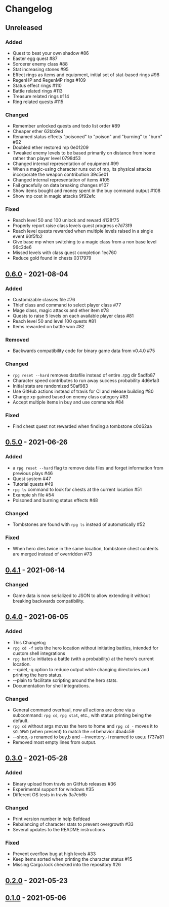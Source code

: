 # Changelog

## Unreleased

### Added
* Quest to beat your own shadow #86
* Easter egg quest  #87
* Sorcerer enemy class  #88
* Stat increasing stones #95
* Effect rings as items and equipment, initial set of stat-based rings #98
* RegenHP and RegenMP rings #109
* Status effect rings #110
* Battle related rings #113
* Treasure related rings #114
* Ring related quests #115

### Changed
* Remember unlocked quests and todo list order #89
* Cheaper ether 62bb9ed
* Renamed status effects "poisoned" to "poison" and "burning" to "burn" #92
* Doubled ether restored mp 0e01209
* Tweaked enemy levels to be based primarily on distance from home rather than player level 0798d53
* Changed internal representation of equipment #99
* When a magic-using character runs out of mp, its physical attacks incorporate the weapon contribution 39c5e01
* Changed internal representation of items #105
* Fail gracefully on data breaking changes #107
* Show items bought and money spent in the buy command output #108
* Show mp cost in magic attacks 9f92efc

### Fixed
* Reach level 50 and 100 unlock and reward 4128f75
* Properly report raise class levels quest progress e7d73f9
* Reach level quests rewarded when multiple levels raised in a single event 60f5fb2
* Give base mp when switching to a magic class from a non base level 96c2de6
* Missed levels with class quest completion 1ec760
* Reduce gold found in chests 0317979

## [0.6.0](https://github.com/facundoolano/rpg-cli/releases/tag/0.6.0) - 2021-08-04
### Added
* Customizable classes file #76
* Thief class and command to select player class #77
* Mage class, magic attacks and ether item #78
* Quests to raise 5 levels on each available player class #81
* Reach level 50 and level 100 quests #81
* Items rewarded on battle won #82

### Removed
* Backwards compatibility code for binary game data from v0.4.0 #75

### Changed
* `rpg reset --hard` removes datafile instead of entire .rpg dir 5adfb87
* Character speed contributes to run away success probability 4d6e1a3
* Initial stats are randomized 50af983
* Use GitHub actions instead of travis for CI and release building #80
* Change xp gained based on enemy class category #83
* Accept multiple items in buy and use commands #84

### Fixed
* Find chest quest not rewarded when finding a tombstone c0d62aa

## [0.5.0](https://github.com/facundoolano/rpg-cli/releases/tag/0.5.0) - 2021-06-26
### Added
* a `rpg reset --hard` flag to remove data files and forget information from previous plays #46
* Quest system #47
* Tutorial quests #49
* `rpg ls` command to look for chests at the current location #51
* Example sh file #54
* Poisoned and burning status effects #48

### Changed
* Tombstones are found with `rpg ls` instead of automatically #52

### Fixed
* When hero dies twice in the same location, tombstone chest contents
are merged instead of overridden #73

## [0.4.1](https://github.com/facundoolano/rpg-cli/releases/tag/0.4.1) - 2021-06-14
### Changed
* Game data is now serialized to JSON to allow extending it without breaking backwards compatibility.

## [0.4.0](https://github.com/facundoolano/rpg-cli/releases/tag/0.4.0) - 2021-06-05
### Added
* This Changelog
* `rpg cd -f` sets the hero location without initiating battles, intended for custom shell integrations
* `rpg battle` initiates a battle (with a probability) at the hero's current location.
* --quiet,-q option to reduce output while changing directories and printing the hero status.
* --plain to facilitate scripting around the hero stats.
* Documentation for shell integrations.

### Changed
* General command overhaul, now all actions are done via a subcommand: `rpg cd`, `rpg stat`, etc., with status printing being the default.
* `rpg cd` without args moves the hero to home and `rpg cd -` moves it to `$OLDPWD` (when present) to match the `cd` behavior 4ba4c59
* --shop,-s renamed to buy,b and --inventory,-i renamed to use,u f737a81
* Removed most empty lines from output.

## [0.3.0](https://github.com/facundoolano/rpg-cli/releases/tag/0.3.0) - 2021-05-28
### Added
* Binary upload from travis on GitHub releases #36
* Experimental support for windows #35
* Different OS tests in travis 3a7eb6b

### Changed
* Print version number in help 8efdead
* Rebalancing of character stats to prevent overgrowth #33
* Several updates to the README instructions

### Fixed
* Prevent overflow bug at high levels #33
* Keep items sorted when printing the character status #15
* Missing Cargo.lock checked into the repository #26

## [0.2.0](https://github.com/facundoolano/rpg-cli/releases/tag/0.2.0) - 2021-05-23

## [0.1.0](https://github.com/facundoolano/rpg-cli/releases/tag/0.1.0) - 2021-05-06
